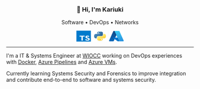 <h3 align="center">👋 Hi, I'm Kariuki</h3>

<p align="center">
  <span>Software</span> •
  <span>DevOps</span> •
  <span>Networks</span>
</p>

<div style="display: inline_block" align="center">
  <img align="center" alt="typescript" height="30" width="40" src="https://raw.githubusercontent.com/devicons/devicon/master/icons/typescript/typescript-original.svg" />
  <img align="center" alt="dart" height="30" width="40" src="https://raw.githubusercontent.com/devicons/devicon/master/icons/python/python-original.svg">
  <img align="center" alt="flutter" height="30" width="40" src="https://raw.githubusercontent.com/devicons/devicon/master/icons/azure/azure-original.svg">
</div>

---

I'm a IT & Systems Engineer at [WIOCC](https://www.wiocc.net) working on DevOps experiences with [Docker](https://docker.com), [Azure Pipelines](https://azure.com) and [Azure VMs](https://azure.com).

Currently learning Systems Security and Forensics to improve integration and contribute end-to-end to software and systems security.
